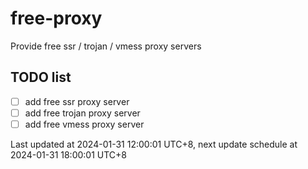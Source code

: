 
# free-proxy
Provide free ssr / trojan / vmess proxy servers


## TODO list
- [ ] add free ssr proxy server
- [ ] add free trojan proxy server
- [ ] add free vmess proxy server

Last updated at 2024-01-31 12:00:01 UTC+8, next update schedule at 2024-01-31 18:00:01 UTC+8

